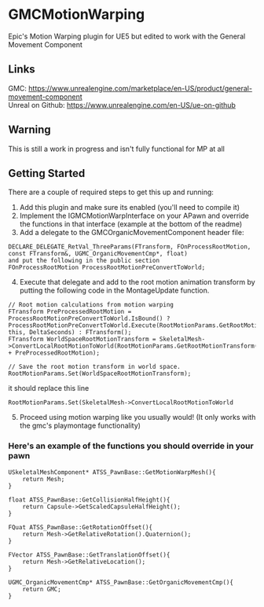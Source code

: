 # GMCMotionWarping
Epic's Motion Warping plugin for UE5 but edited to work with the General Movement Component
  
## Links
GMC: https://www.unrealengine.com/marketplace/en-US/product/general-movement-component  
Unreal on Github: https://www.unrealengine.com/en-US/ue-on-github  
  
## Warning
This is still a work in progress and isn't fully functional for MP at all  

## Getting Started  
  
There are a couple of required steps to get this up and running:
1. Add this plugin and make sure its enabled (you'll need to compile it)
2. Implement the IGMCMotionWarpInterface on your APawn and override the functions in that interface (example at the bottom of the readme)
3. Add a delegate to the GMCOrganicMovementComponent header file:
```
DECLARE_DELEGATE_RetVal_ThreeParams(FTransform, FOnProcessRootMotion, const FTransform&, UGMC_OrganicMovementCmp*, float)
and put the following in the public section
FOnProcessRootMotion ProcessRootMotionPreConvertToWorld;
```
4. Execute that delegate and add to the root motion animation transform by putting the following code in the MontageUpdate function.
```
// Root motion calculations from motion warping
FTransform PreProcessedRootMotion = ProcessRootMotionPreConvertToWorld.IsBound() ? ProcessRootMotionPreConvertToWorld.Execute(RootMotionParams.GetRootMotionTransform(), this, DeltaSeconds) : FTransform();
FTransform WorldSpaceRootMotionTransform = SkeletalMesh->ConvertLocalRootMotionToWorld(RootMotionParams.GetRootMotionTransform() + PreProcessedRootMotion);

// Save the root motion transform in world space.
RootMotionParams.Set(WorldSpaceRootMotionTransform);
```

it should replace this line
```
RootMotionParams.Set(SkeletalMesh->ConvertLocalRootMotionToWorld
```

5. Proceed using motion warping like you usually would! (It only works with the gmc's playmontage functionality)

### Here's an example of the functions you should override in your pawn
```
USkeletalMeshComponent* ATSS_PawnBase::GetMotionWarpMesh(){
	return Mesh;
}

float ATSS_PawnBase::GetCollisionHalfHeight(){
	return Capsule->GetScaledCapsuleHalfHeight();
}

FQuat ATSS_PawnBase::GetRotationOffset(){
	return Mesh->GetRelativeRotation().Quaternion();
}

FVector ATSS_PawnBase::GetTranslationOffset(){
	return Mesh->GetRelativeLocation();
}

UGMC_OrganicMovementCmp* ATSS_PawnBase::GetOrganicMovementCmp(){
	return GMC;
}
```
